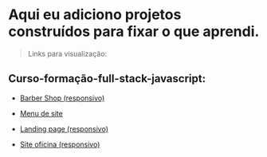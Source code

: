 # Aqui eu adiciono projetos construídos para fixar o que aprendi.

>Links para visualização:

## Curso-formação-full-stack-javascript: <br>

- [Barber Shop (responsivo)](https://idomelo.github.io/learning-HTML-CSS/curso-forma%C3%A7%C3%A3o-full-stack-javascript/barber-shop)

- [Menu de site](https://idomelo.github.io/learning-HTML-CSS/curso-formação-full-stack-javascript/menu-de-site)

- [Landing page (responsivo)](https://idomelo.github.io/learning-HTML-CSS/curso-formação-full-stack-javascript/landing-page)

- [Site oficina (responsivo)](https://idomelo.github.io/learning-HTML-CSS/curso-formação-full-stack-javascript/site-oficina)

